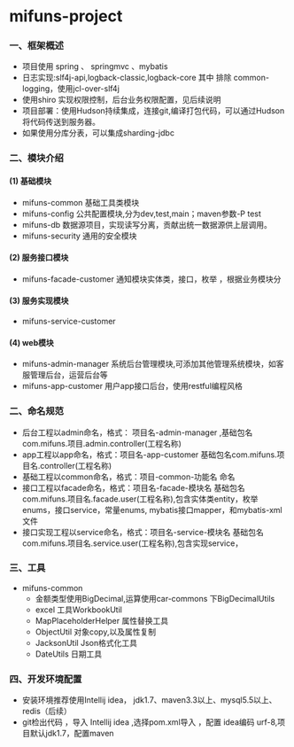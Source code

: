 # mifuns-project

### 一、框架概述
 * 项目使用 spring 、 springmvc 、mybatis
 * 日志实现:slf4j-api,logback-classic,logback-core  其中 排除 common-logging，使用jcl-over-slf4j
 * 使用shiro 实现权限控制，后台业务权限配置，见后续说明
 * 项目部署：使用Hudson持续集成，连接git,编译打包代码，可以通过Hudson将代码传送到服务器。
 * 如果使用分库分表，可以集成sharding-jdbc

### 二、模块介绍
#### (1) 基础模块
 * mifuns-common 基础工具类模块
 * mifuns-config 公共配置模块,分为dev,test,main；maven参数-P test
 * mifuns-db 数据源项目，实现读写分离，贡献出统一数据源供上层调用。
 * mifuns-security 通用的安全模块

#### (2) 服务接口模块
 * mifuns-facade-customer 通知模块实体类，接口，枚举 ，根据业务模块分

#### (3) 服务实现模块
 * mifuns-service-customer

#### (4) web模块
 * mifuns-admin-manager 系统后台管理模块,可添加其他管理系统模块，如客服管理后台，运营后台等
 * mifuns-app-customer 用户app接口后台，使用restful编程风格

### 二、命名规范
 * 后台工程以admin命名，格式： 项目名-admin-manager ,基础包名com.mifuns.项目.admin.controller(工程名称)
 * app工程以app命名，格式：项目名-app-customer 基础包名com.mifuns.项目名.controller(工程名称)
 * 基础工程以common命名，格式：项目-common-功能名 命名
 * 接口工程以facade命名，格式：项目名-facade-模块名 基础包名com.mifuns.项目名.facade.user(工程名称),包含实体类entity，枚举enums，接口service，常量enums, mybatis接口mapper，和mybatis-xml文件
 * 接口实现工程以service命名，格式：项目名-service-模块名 基础包名com.mifuns.项目名.service.user(工程名称),包含实现service，

### 三、工具
  * mifuns-common
    * 金额类型使用BigDecimal,运算使用car-commons 下BigDecimalUtils
    * excel 工具WorkbookUtil
    * MapPlaceholderHelper 属性替换工具
    * ObjectUtil 对象copy,以及属性复制
    * JacksonUtil  Json格式化工具
    * DateUtils    日期工具

### 四、开发环境配置
  * 安装环境推荐使用Intellij idea， jdk1.7、maven3.3以上、mysql5.5以上、redis（后续）
  * git检出代码 ，导入 Intellij idea ,选择pom.xml导入 ，配置 idea编码 urf-8,项目默认jdk1.7，配置maven